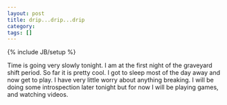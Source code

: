 ```yaml
---
layout: post
title: drip...drip...drip
category: 
tags: []
---
```

{% include JB/setup %}

Time is going very slowly tonight.  I am at the first night of the
graveyard shift period.  So far it is pretty cool.  I got to sleep
most of the day away and now get to play.  I have very little
worry about anything breaking.  I will be doing some introspection
later tonight but for now I will be playing games, and watching
videos.
